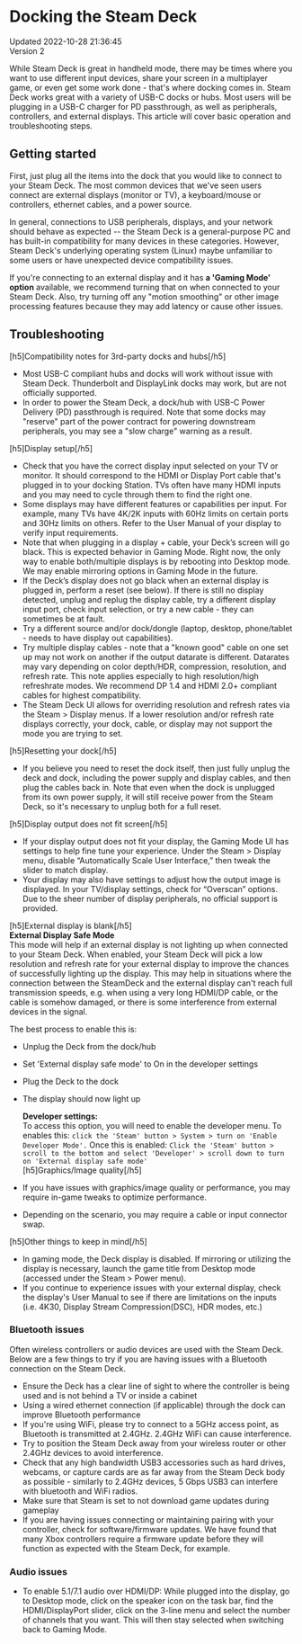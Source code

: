 # Docking the Steam Deck
Updated 2022-10-28 21:36:45  
Version 2  

While Steam Deck is great in handheld mode, there may be times where you want to use different input devices, share your screen in a multiplayer game, or even get some work done - that's where docking comes in. Steam Deck works great with a variety of USB-C docks or hubs. Most users will be plugging in a USB-C charger for PD passthrough, as well as peripherals, controllers, and external displays. This article will cover basic operation and troubleshooting steps.   
  
## Getting started
  
First, just plug all the items into the dock that you would like to connect to your Steam Deck. The most common devices that we've seen users connect are external displays (monitor or TV), a keyboard/mouse or controllers, ethernet cables, and a power source.   
  
In general, connections to USB peripherals, displays, and your network should behave as expected -- the Steam Deck is a general-purpose PC and has built-in compatibility for many devices in these categories. However, Steam Deck's underlying operating system (Linux) maybe unfamiliar to some users or have unexpected device compatibility issues.   
  
If you're connecting to an external display and it has **a 'Gaming Mode' option** available, we recommend turning that on when connected to your Steam Deck. Also, try turning off any "motion smoothing" or other image processing features because they may add latency or cause other issues.  
  
## Troubleshooting
  
  
[h5]Compatibility notes for 3rd-party docks and hubs[/h5]  

* Most USB-C compliant hubs and docks will work without issue with Steam Deck. Thunderbolt and DisplayLink docks may work, but are not officially supported.
* In order to power the Steam Deck, a dock/hub with USB-C Power Delivery (PD) passthrough is required. Note that some docks may "reserve" part of the power contract for powering downstream peripherals, you may see a "slow charge" warning as a result.

  
[h5]Display setup[/h5]  

* Check that you have the correct display input selected on your TV or monitor. It should correspond to the HDMI or Display Port cable that's plugged in to your docking Station. TVs often have many HDMI inputs and you may need to cycle through them to find the right one.
* Some displays may have different features or capabilities per input. For example, many TVs have 4K/2K inputs with 60Hz limits on certain ports and 30Hz limits on others. Refer to the User Manual of your display to verify input requirements.
* Note that when plugging in a display + cable, your Deck’s screen will go black. This is expected behavior in Gaming Mode. Right now, the only way to enable both/multiple displays is by rebooting into Desktop mode. We may enable mirroring options in Gaming Mode in the future.
* If the Deck’s display does not go black when an external display is plugged in, perform a reset (see below). If there is still no display detected, unplug and replug the display cable, try a different display input port, check input selection, or try a new cable - they can sometimes be at fault.
* Try a different source and/or dock/dongle (laptop, desktop, phone/tablet - needs to have display out capabilities).
* Try multiple display cables - note that a "known good" cable on one set up may not work on another if the output datarate is different. Datarates may vary depending on color depth/HDR, compression, resolution, and refresh rate. This note applies especially to high resolution/high refreshrate modes. We recommend DP 1.4 and HDMI 2.0+ compliant cables for highest compatibility.
* The Steam Deck UI allows for overriding resolution and refresh rates via the Steam > Display menus. If a lower resolution and/or refresh rate displays correctly, your dock, cable, or display may not support the mode you are trying to set.

  
[h5]Resetting your dock[/h5]  

* If you believe you need to reset the dock itself, then just fully unplug the deck and dock, including the power supply and display cables, and then plug the cables back in. Note that even when the dock is unplugged from its own power supply, it will still receive power from the Steam Deck, so it's necessary to unplug both for a full reset.

  
[h5]Display output does not fit screen[/h5]  

* If your display output does not fit your display, the Gaming Mode UI has settings to help fine tune your experience. Under the Steam > Display menu, disable “Automatically Scale User Interface,” then tweak the slider to match display.
* Your display may also have settings to adjust how the output image is displayed. In your TV/display settings, check for “Overscan” options. Due to the sheer number of display peripherals, no official support is provided.

  
[h5]External display is blank[/h5]  
**External Display Safe Mode**  
This mode will help if an external display is not lighting up when connected to your Steam Deck. When enabled, your Steam Deck will pick a low resolution and refresh rate for your external display to improve the chances of successfully lighting up the display. This may help in situations where the connection between the SteamDeck and the external display can't reach full transmission speeds, e.g. when using a very long HDMI/DP cable, or the cable is somehow damaged, or there is some interference from external devices in the signal.  
  
 The best process to enable this is:  
  
* Unplug the Deck from the dock/hub
* Set 'External display safe mode' to On in the developer settings
* Plug the Deck to the dock
* The display should now light up

  **Developer settings:**  
 To access this option, you will need to enable the developer menu.  To enables this: `click the 'Steam' button > System > turn on 'Enable Developer Mode'.` Once this is enabled: `Click the 'Steam' button > scroll to the bottom and select 'Developer' > scroll down to turn on 'External display safe mode'`  
[h5]Graphics/Image quality[/h5]  

*  If you have issues with graphics/image quality or performance, you may require in-game tweaks to optimize performance.
*  Depending on the scenario, you may require a cable or input connector swap.

  
[h5]Other things to keep in mind[/h5]  

* In gaming mode, the Deck display is disabled. If mirroring or utilizing the display is necessary, launch the game title from Desktop mode (accessed under the Steam > Power menu).
* If you continue to experience issues with your external display, check the display's User Manual to see if there are limitations on the inputs (i.e. 4K30, Display Stream Compression(DSC), HDR modes, etc.)

  
  
### Bluetooth issues
  
Often wireless controllers or audio devices are used with the Steam Deck.  Below are a few things to try if you are having issues with a Bluetooth connection on the Steam Deck. 
* Ensure the Deck has a clear line of sight to where the controller is being used and is not behind a TV or inside a cabinet
* Using a wired ethernet connection (if applicable) through the dock can improve Bluetooth performance
* If you're using WiFi, please try to connect to a 5GHz access point, as Bluetooth is transmitted at 2.4GHz. 2.4GHz WiFi can cause interference.
* Try to position the Steam Deck away from your wireless router or other 2.4GHz devices to avoid interference.
* Check that any high bandwidth USB3 accessories such as hard drives, webcams, or capture cards are as far away from the Steam Deck body as possible - similarly to 2.4GHz devices, 5 Gbps USB3 can interfere with bluetooth and WiFi radios.
* Make sure that Steam is set to not download game updates during gameplay
* If you are having issues connecting or maintaining pairing with your controller, check for software/firmware updates. We have found that many Xbox controllers require a firmware update before they will function as expected with the Steam Deck, for example.

  
  
### Audio issues
    

* To enable 5.1/7.1 audio over HDMI/DP: While plugged into the display, go to Desktop mode, click on the speaker icon on the task bar, find the HDMI/DisplayPort  slider, click on the 3-line menu and select the number of channels that you want. This will then stay selected when switching back to Gaming Mode.